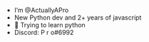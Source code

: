 - I’m @ActuallyAPro
- New Python dev and 2+ years of javascript
- 🌱 Trying to learn python
- Discord: P r o#6992

<!---
ActuallyAPro/ActuallyAPro is a ✨ special ✨ repository because its `README.md` (this file) appears on your GitHub profile.
You can click the Preview link to take a look at your changes.
--->
